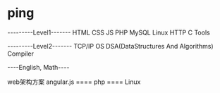 # ping
---------Level1-------
HTML
CSS
JS
PHP
MySQL
Linux
HTTP
C
Tools

---------Level2-------
TCP/IP
OS
DSA(DataStructures And Algorithms)
Compiler

----English, Math----


web架构方案
angular.js  ====  php   ====  Linux
